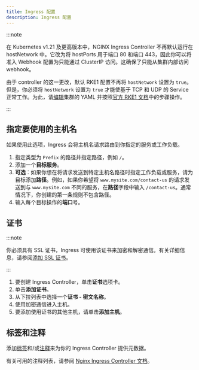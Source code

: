 ```yaml
---
title: Ingress 配置
description: Ingress 配置
---
```


:::note

在 Kubernetes v1.21 及更高版本中，NGINX Ingress Controller 不再默认运行在 hostNetwork 中。它改为将 hostPorts 用于端口 80 和端口 443，因此你可以将准入 Webhook 配置为只能通过 ClusterIP 访问。这确保了只能从集群内部访问 webhook。

由于 controller 的这一更改，默认 RKE1 配置不再将 `hostNetwork` 设置为 `true`。但是，你必须将 `hostNetwork` 设置为 `true` 才能使基于 TCP 和 UDP 的 Service 正常工作。为此，请[编辑](../../../cluster-deployment/configuration/rke1.md#使用-yaml-编辑集群)集群的 YAML 并按照[官方 RKE1 文档](https://rke.docs.rancher.com/config-options/add-ons/ingress-controllers#configuring-network-options)中的步骤操作。

:::

## 指定要使用的主机名

如果使用此选项，Ingress 会将主机名请求路由到你指定的服务或工作负载。

1. 指定类型为 `Prefix` 的路径并指定路径，例如 `/`。
1. 添加一个**目标服务**。
1. **可选**：如果你想在将请求发送到特定主机名路径时指定工作负载或服务，请为目标添加**路径**。例如，如果你希望将 `www.mysite.com/contact-us` 的请求发送到与 `www.mysite.com` 不同的服务，在**路径**字段中输入 `/contact-us`。通常情况下，你创建的第一条规则不包含路径。
1. 输入每个目标操作的**端口**号。

## 证书

:::note

你必须具有 SSL 证书，Ingress 可使用该证书来加密和解密通信。有关详细信息，请参阅[添加 SSL 证书](../../../security/encrypting-http.md)。

:::

1. 要创建 Ingress Controller，单击**证书**选项卡。
1. 单击**添加证书**。
1. 从下拉列表中选择一个**证书 - 密文名称**。
1. 使用加密通信进入主机。
1. 要添加使用证书的其他主机，请单击**添加主机**。

## 标签和注释

添加[标签](https://kubernetes.io/docs/concepts/overview/working-with-objects/labels/)和/或[注释](https://kubernetes.io/docs/concepts/overview/working-with-objects/annotations/)来为你的 Ingress Controller 提供元数据。

有关可用的注释列表，请参阅 [Nginx Ingress Controller 文档](https://kubernetes.github.io/ingress-nginx/user-guide/nginx-configuration/annotations/)。
